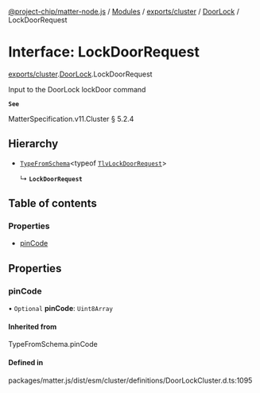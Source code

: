 [@project-chip/matter-node.js](../README.md) / [Modules](../modules.md) / [exports/cluster](../modules/exports_cluster.md) / [DoorLock](../modules/exports_cluster.DoorLock.md) / LockDoorRequest

# Interface: LockDoorRequest

[exports/cluster](../modules/exports_cluster.md).[DoorLock](../modules/exports_cluster.DoorLock.md).LockDoorRequest

Input to the DoorLock lockDoor command

**`See`**

MatterSpecification.v11.Cluster § 5.2.4

## Hierarchy

- [`TypeFromSchema`](../modules/exports_tlv.md#typefromschema)\<typeof [`TlvLockDoorRequest`](../modules/exports_cluster.DoorLock.md#tlvlockdoorrequest)\>

  ↳ **`LockDoorRequest`**

## Table of contents

### Properties

- [pinCode](exports_cluster.DoorLock.LockDoorRequest.md#pincode)

## Properties

### pinCode

• `Optional` **pinCode**: `Uint8Array`

#### Inherited from

TypeFromSchema.pinCode

#### Defined in

packages/matter.js/dist/esm/cluster/definitions/DoorLockCluster.d.ts:1095
